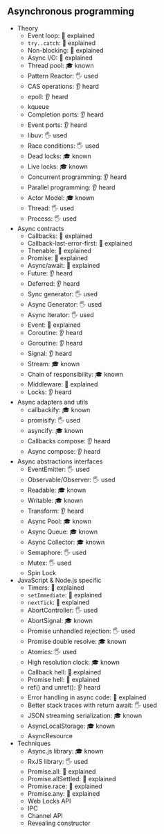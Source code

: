 ## Asynchronous programming

- Theory
  - Event loop: 🙋 explained
  - `try..catch`: 🙋 explained
  - Non-blocking: 🙋 explained
  - Async I/O: 🙋 explained
  - Thread pool: 🎓 known
  - Pattern Reactor: 🖐️ used
  - CAS operations: 👂 heard
  - epoll: 👂 heard
  - kqueue
  - Completion ports: 👂 heard
  - Event ports: 👂 heard
  - libuv: 🖐️ used
  - Race conditions: 🖐️ used
  - Dead locks: 🎓 known
  - Live locks: 🎓 known
  - Concurrent programming: 👂 heard
  - Parallel programming: 👂 heard
  - Actor Model: 🎓 known
  - Thread: 🖐️ used
  - Process: 🖐️ used
- Async contracts
  - Callbacks: 🙋 explained
  - Callback-last-error-first: 🙋 explained
  - Thenable: 🙋 explained
  - Promise: 🙋 explained
  - Async/await: 🙋 explained
  - Future: 👂 heard
  - Deferred: 👂 heard
  - Sync generator: 🖐️ used
  - Async Generator: 🖐️ used
  - Async Iterator: 🖐️ used
  - Event: 🙋 explained
  - Coroutine: 👂 heard
  - Goroutine: 👂 heard
  - Signal: 👂 heard
  - Stream: 🎓 known
  - Chain of responsibility: 🎓 known
  - Middleware: 🙋 explained
  - Locks: 👂 heard
- Async adapters and utils
  - callbackify: 🎓 known
  - promisify: 🖐️ used
  - asyncify: 🎓 known
  - Callbacks compose: 👂 heard
  - Async compose: 👂 heard
- Async abstractions interfaces
  - EventEmitter: 🖐️ used
  - Observable/Observer: 🖐️ used
  - Readable: 🎓 known
  - Writable: 🎓 known
  - Transform: 👂 heard
  - Async Pool: 🎓 known
  - Async Queue: 🎓 known
  - Async Collector: 🎓 known
  - Semaphore: 🖐️ used
  - Mutex: 🖐️ used
  - Spin Lock
- JavaScript & Node.js specific
  - Timers: 🙋 explained
  - `setImmediate`: 🙋 explained
  - `nextTick`: 🙋 explained
  - AbortController: 🖐️ used
  - AbortSignal: 🎓 known
  - Promise unhandled rejection: 🖐️ used
  - Promise double resolve: 🎓 known
  - Atomics: 🖐️ used
  - High resolution clock: 🎓 known
  - Callback hell: 🙋 explained
  - Promise hell: 🙋 explained
  - ref() and unref(): 👂 heard
  - Error handling in async code: 🙋 explained
  - Better stack traces with return await: 🖐️ used
  - JSON streaming serialization: 🎓 known
  - AsyncLocalStorage: 🎓 known
  - AsyncResource
- Techniques
  - Async.js library: 🎓 known
  - RxJS library: 🖐️ used
  - Promise.all: 🙋 explained
  - Promise.allSettled: 🙋 explained
  - Promise.race: 🙋 explained
  - Promise.any: 🙋 explained
  - Web Locks API
  - IPC
  - Channel API
  - Revealing constructor
